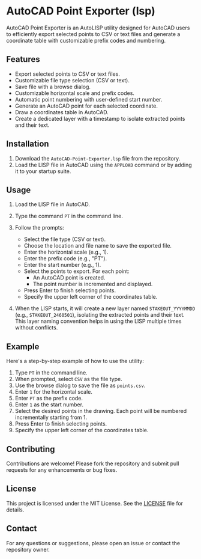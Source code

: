# AutoCAD Point Exporter (lsp)

AutoCAD Point Exporter is an AutoLISP utility designed for AutoCAD users to efficiently export selected points to CSV or text files and generate a coordinate table with customizable prefix codes and numbering. 

## Features

- Export selected points to CSV or text files.
- Customizable file type selection (CSV or text).
- Save file with a browse dialog.
- Customizable horizontal scale and prefix codes.
- Automatic point numbering with user-defined start number.
- Generate an AutoCAD point for each selected coordinate.
- Draw a coordinates table in AutoCAD.
- Create a dedicated layer with a timestamp to isolate extracted points and their text.

## Installation

1. Download the `AutoCAD-Point-Exporter.lsp` file from the repository.
2. Load the LISP file in AutoCAD using the `APPLOAD` command or by adding it to your startup suite.

## Usage

1. Load the LISP file in AutoCAD.
2. Type the command `PT` in the command line.
3. Follow the prompts:

    - Select the file type (CSV or text).
    - Choose the location and file name to save the exported file.
    - Enter the horizontal scale (e.g., 1).
    - Enter the prefix code (e.g., "PT").
    - Enter the start number (e.g., 1).
    - Select the points to export. For each point:
        - An AutoCAD point is created.
        - The point number is incremented and displayed.
    - Press Enter to finish selecting points.
    - Specify the upper left corner of the coordinates table.

4. When the LISP starts, it will create a new layer named `STAKEOUT_YYYYMMDD` (e.g., `STAKEOUT_2460501`), isolating the extracted points and their text. This layer naming convention helps in using the LISP multiple times without conflicts.

## Example

Here's a step-by-step example of how to use the utility:

1. Type `PT` in the command line.
2. When prompted, select `CSV` as the file type.
3. Use the browse dialog to save the file as `points.csv`.
4. Enter `1` for the horizontal scale.
5. Enter `PT` as the prefix code.
6. Enter `1` as the start number.
7. Select the desired points in the drawing. Each point will be numbered incrementally starting from 1.
8. Press Enter to finish selecting points.
9. Specify the upper left corner of the coordinates table.

## Contributing

Contributions are welcome! Please fork the repository and submit pull requests for any enhancements or bug fixes.

## License

This project is licensed under the MIT License. See the [LICENSE](LICENSE) file for details.

## Contact

For any questions or suggestions, please open an issue or contact the repository owner.
